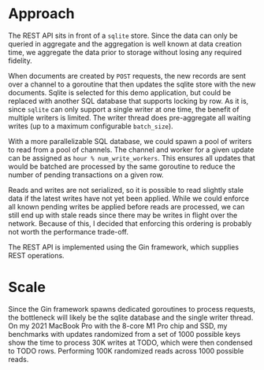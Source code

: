 # Approach

The REST API sits in front of a `sqlite` store. Since the data can only be
queried in aggregate and the aggregation is well known at data creation time, we
aggregate the data prior to storage without losing any required fidelity.

When documents are created by `POST` requests, the new records are sent over
a channel to a goroutine that then updates the sqlite store with the new
documents. Sqlite is selected for this demo application, but could be replaced
with another SQL database that supports locking by row. As it is, since `sqlite`
can only support a single writer at one time, the benefit of multiple writers is
limited. The writer thread does pre-aggregate all waiting writes (up to a
maximum configurable `batch_size`).

With a more parallelizable SQL database, we could spawn a pool of writers to read
from a pool of channels. The channel and worker for a given update can be assigned 
as `hour % num_write_workers`. This ensures all updates that would be batched
are processed by the same goroutine to reduce the number of pending transactions
on a given row.

Reads and writes are not serialized, so it is possible to read slightly stale
data if the latest writes have not yet been applied.  While we could enforce
all known pending writes be applied before reads are processed,
we can still end up with stale reads since there may be writes in
flight over the network. Because of this, I decided that enforcing this ordering
is probably not worth the performance trade-off.

The REST API is implemented using the Gin framework, which supplies REST
operations.

# Scale

Since the Gin framework spawns dedicated goroutines to process requests, the
bottleneck will likely be the sqlite database and the single writer thread.
On my 2021 MacBook Pro with the 8-core M1 Pro chip and SSD, my benchmarks with
updates randomized from a set of 1000 possible keys show the time to process 30K
writes at TODO, which were then condensed to TODO rows.  Performing 100K
randomized reads across 1000 possible reads.
